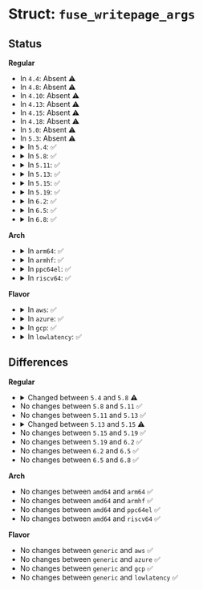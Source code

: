 # Struct: <code>fuse_writepage_args</code>

## Status
<b>Regular</b>
<ul>
<li>
In <code>4.4</code>: Absent ⚠️
</li>
<li>
In <code>4.8</code>: Absent ⚠️
</li>
<li>
In <code>4.10</code>: Absent ⚠️
</li>
<li>
In <code>4.13</code>: Absent ⚠️
</li>
<li>
In <code>4.15</code>: Absent ⚠️
</li>
<li>
In <code>4.18</code>: Absent ⚠️
</li>
<li>
In <code>5.0</code>: Absent ⚠️
</li>
<li>
In <code>5.3</code>: Absent ⚠️
</li>
<li>
<details>
<summary>In <code>5.4</code>: ✅</summary>

```c
struct fuse_writepage_args {
    struct fuse_io_args ia;
    struct list_head writepages_entry;
    struct list_head queue_entry;
    struct fuse_writepage_args *next;
    struct inode *inode;
};
```
</details>
</li>
<li>
<details>
<summary>In <code>5.8</code>: ✅</summary>

```c
struct fuse_writepage_args {
    struct fuse_io_args ia;
    struct rb_node writepages_entry;
    struct list_head queue_entry;
    struct fuse_writepage_args *next;
    struct inode *inode;
};
```
</details>
</li>
<li>
<details>
<summary>In <code>5.11</code>: ✅</summary>

```c
struct fuse_writepage_args {
    struct fuse_io_args ia;
    struct rb_node writepages_entry;
    struct list_head queue_entry;
    struct fuse_writepage_args *next;
    struct inode *inode;
};
```
</details>
</li>
<li>
<details>
<summary>In <code>5.13</code>: ✅</summary>

```c
struct fuse_writepage_args {
    struct fuse_io_args ia;
    struct rb_node writepages_entry;
    struct list_head queue_entry;
    struct fuse_writepage_args *next;
    struct inode *inode;
};
```
</details>
</li>
<li>
<details>
<summary>In <code>5.15</code>: ✅</summary>

```c
struct fuse_writepage_args {
    struct fuse_io_args ia;
    struct rb_node writepages_entry;
    struct list_head queue_entry;
    struct fuse_writepage_args *next;
    struct inode *inode;
    struct fuse_sync_bucket *bucket;
};
```
</details>
</li>
<li>
<details>
<summary>In <code>5.19</code>: ✅</summary>

```c
struct fuse_writepage_args {
    struct fuse_io_args ia;
    struct rb_node writepages_entry;
    struct list_head queue_entry;
    struct fuse_writepage_args *next;
    struct inode *inode;
    struct fuse_sync_bucket *bucket;
};
```
</details>
</li>
<li>
<details>
<summary>In <code>6.2</code>: ✅</summary>

```c
struct fuse_writepage_args {
    struct fuse_io_args ia;
    struct rb_node writepages_entry;
    struct list_head queue_entry;
    struct fuse_writepage_args *next;
    struct inode *inode;
    struct fuse_sync_bucket *bucket;
};
```
</details>
</li>
<li>
<details>
<summary>In <code>6.5</code>: ✅</summary>

```c
struct fuse_writepage_args {
    struct fuse_io_args ia;
    struct rb_node writepages_entry;
    struct list_head queue_entry;
    struct fuse_writepage_args *next;
    struct inode *inode;
    struct fuse_sync_bucket *bucket;
};
```
</details>
</li>
<li>
<details>
<summary>In <code>6.8</code>: ✅</summary>

```c
struct fuse_writepage_args {
    struct fuse_io_args ia;
    struct rb_node writepages_entry;
    struct list_head queue_entry;
    struct fuse_writepage_args *next;
    struct inode *inode;
    struct fuse_sync_bucket *bucket;
};
```
</details>
</li>
</ul>
<b>Arch</b>
<ul>
<li>
<details>
<summary>In <code>arm64</code>: ✅</summary>

```c
struct fuse_writepage_args {
    struct fuse_io_args ia;
    struct list_head writepages_entry;
    struct list_head queue_entry;
    struct fuse_writepage_args *next;
    struct inode *inode;
};
```
</details>
</li>
<li>
<details>
<summary>In <code>armhf</code>: ✅</summary>

```c
struct fuse_writepage_args {
    struct fuse_io_args ia;
    struct list_head writepages_entry;
    struct list_head queue_entry;
    struct fuse_writepage_args *next;
    struct inode *inode;
};
```
</details>
</li>
<li>
<details>
<summary>In <code>ppc64el</code>: ✅</summary>

```c
struct fuse_writepage_args {
    struct fuse_io_args ia;
    struct list_head writepages_entry;
    struct list_head queue_entry;
    struct fuse_writepage_args *next;
    struct inode *inode;
};
```
</details>
</li>
<li>
<details>
<summary>In <code>riscv64</code>: ✅</summary>

```c
struct fuse_writepage_args {
    struct fuse_io_args ia;
    struct list_head writepages_entry;
    struct list_head queue_entry;
    struct fuse_writepage_args *next;
    struct inode *inode;
};
```
</details>
</li>
</ul>
<b>Flavor</b>
<ul>
<li>
<details>
<summary>In <code>aws</code>: ✅</summary>

```c
struct fuse_writepage_args {
    struct fuse_io_args ia;
    struct list_head writepages_entry;
    struct list_head queue_entry;
    struct fuse_writepage_args *next;
    struct inode *inode;
};
```
</details>
</li>
<li>
<details>
<summary>In <code>azure</code>: ✅</summary>

```c
struct fuse_writepage_args {
    struct fuse_io_args ia;
    struct list_head writepages_entry;
    struct list_head queue_entry;
    struct fuse_writepage_args *next;
    struct inode *inode;
};
```
</details>
</li>
<li>
<details>
<summary>In <code>gcp</code>: ✅</summary>

```c
struct fuse_writepage_args {
    struct fuse_io_args ia;
    struct list_head writepages_entry;
    struct list_head queue_entry;
    struct fuse_writepage_args *next;
    struct inode *inode;
};
```
</details>
</li>
<li>
<details>
<summary>In <code>lowlatency</code>: ✅</summary>

```c
struct fuse_writepage_args {
    struct fuse_io_args ia;
    struct list_head writepages_entry;
    struct list_head queue_entry;
    struct fuse_writepage_args *next;
    struct inode *inode;
};
```
</details>
</li>
</ul>

## Differences
<b>Regular</b>
<ul>
<li>
<details>
<summary>Changed between <code>5.4</code> and <code>5.8</code> ⚠️</summary>
<ul>
<li>
<b>Field type changed. </b>
<code>struct list_head writepages_entry</code> ➡️ <code>struct rb_node writepages_entry</code>
</li>
</ul>
</details>
</li>
<li>
No changes between <code>5.8</code> and <code>5.11</code> ✅
</li>
<li>
No changes between <code>5.11</code> and <code>5.13</code> ✅
</li>
<li>
<details>
<summary>Changed between <code>5.13</code> and <code>5.15</code> ⚠️</summary>
<ul>
<li>
<b>Field added. </b>
<code>struct fuse_sync_bucket *bucket</code>
</li>
</ul>
</details>
</li>
<li>
No changes between <code>5.15</code> and <code>5.19</code> ✅
</li>
<li>
No changes between <code>5.19</code> and <code>6.2</code> ✅
</li>
<li>
No changes between <code>6.2</code> and <code>6.5</code> ✅
</li>
<li>
No changes between <code>6.5</code> and <code>6.8</code> ✅
</li>
</ul>
<b>Arch</b>
<ul>
<li>
No changes between <code>amd64</code> and <code>arm64</code> ✅
</li>
<li>
No changes between <code>amd64</code> and <code>armhf</code> ✅
</li>
<li>
No changes between <code>amd64</code> and <code>ppc64el</code> ✅
</li>
<li>
No changes between <code>amd64</code> and <code>riscv64</code> ✅
</li>
</ul>
<b>Flavor</b>
<ul>
<li>
No changes between <code>generic</code> and <code>aws</code> ✅
</li>
<li>
No changes between <code>generic</code> and <code>azure</code> ✅
</li>
<li>
No changes between <code>generic</code> and <code>gcp</code> ✅
</li>
<li>
No changes between <code>generic</code> and <code>lowlatency</code> ✅
</li>
</ul>
